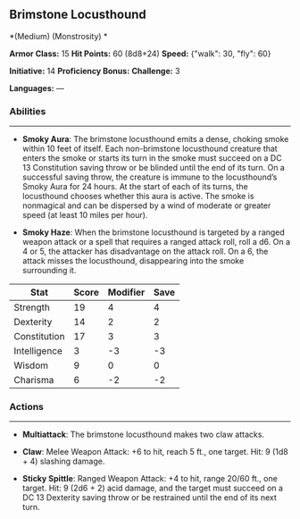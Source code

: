 ## Brimstone Locusthound
*(Medium) (Monstrosity) *

**Armor Class:** 15
**Hit Points:** 60 (8d8+24)
**Speed:** {"walk": 30, "fly": 60}

**Initiative:** 14
**Proficiency Bonus:**
**Challenge:** 3

**Languages:** —

### Abilities
 --- 
- **Smoky Aura**: The brimstone locusthound emits a dense, choking smoke within 10 feet of itself. Each non-brimstone locusthound creature that enters the smoke or starts its turn in the smoke must succeed on a DC 13 Constitution saving throw or be blinded until the end of its turn. On a successful saving throw, the creature is immune to the locusthound’s Smoky Aura for 24 hours. At the start of each of its turns, the locusthound chooses whether this aura is active. The smoke is nonmagical and can be dispersed by a wind of moderate or greater speed (at least 10 miles per hour).

- **Smoky Haze**: When the brimstone locusthound is targeted by a ranged weapon attack or a spell that requires a ranged attack roll, roll a d6. On a 4 or 5, the attacker has disadvantage on the attack roll. On a 6, the attack misses the locusthound, disappearing into the smoke surrounding it.



| Stat | Score | Modifier | Save |
| ---- | ---- | ---- | ---- |
| Strength | 19 | 4 | 4 |
| Dexterity | 14 | 2 | 2 |
| Constitution | 17 | 3 | 3 |
| Intelligence | 3 | -3 | -3 |
| Wisdom | 9 | 0 | 0 |
| Charisma | 6 | -2 | -2 |

### Actions
 --- 
- **Multiattack**: The brimstone locusthound makes two claw attacks.

- **Claw**: Melee Weapon Attack: +6 to hit, reach 5 ft., one target. Hit: 9 (1d8 + 4) slashing damage.

- **Sticky Spittle**: Ranged Weapon Attack: +4 to hit, range 20/60 ft., one target. Hit: 9 (2d6 + 2) acid damage, and the target must succeed on a DC 13 Dexterity saving throw or be restrained until the end of its next turn.

